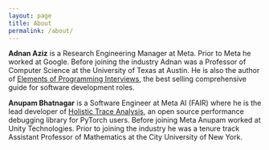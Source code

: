 ```yaml
---
layout: page
title: About
permalink: /about/
---
```


__Adnan Aziz__ is a Research Engineering Manager at Meta. Prior to Meta he worked at Google. Before
joining the industry Adnan was a Professor of Computer Science at the University of Texas at Austin. He is
also the author of [Elements of
Programming Interviews](https://www.amazon.com/Elements-Programming-Interviews-Python-Insiders/dp/1537713949/ref=sr_1_1?crid=2M0MJ9CIU2OVA&keywords=Elements+of+Programming+Interviews&qid=1673754358&s=books&sprefix=elements+of+programming+interviews%2Cstripbooks%2C127&sr=1-1), the best selling comprehensive guide for software development roles.

__Anupam Bhatnagar__ is a Software Engineer at Meta AI (FAIR) where he is the lead developer of [Holistic Trace
Analysis](https://github.com/facebookresearch/HolisticTraceAnalysis), an open source performance debugging
library for PyTorch users. Before joining Meta Anupam worked at Unity Technologies. Prior to joining
the industry he was a tenure track Assistant Professor of Mathematics at the City University of New
York.
